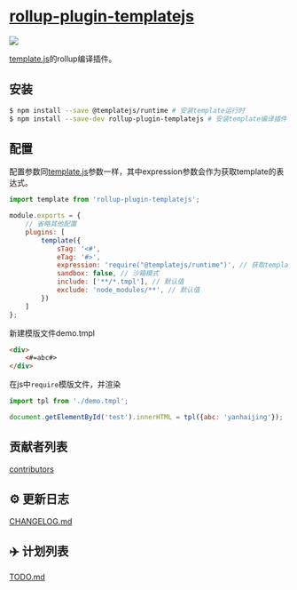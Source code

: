 # [rollup-plugin-templatejs](https://github.com/yanhaijing/template.js/blob/master/packages/rollup-plugin-templatejs)
[![](https://img.shields.io/badge/Powered%20by-jslib%20base-brightgreen.svg)](https://github.com/yanhaijing/jslib-base)

[template.js](https://github.com/yanhaijing/template.js)的rollup编译插件。

## 安装

``` bash
$ npm install --save @templatejs/runtime # 安装template运行时
$ npm install --save-dev rollup-plugin-templatejs # 安装template编译插件
```

## 配置
配置参数同[template.js](https://github.com/yanhaijing/template.js/blob/master/doc/api.md#templateconfig)参数一样，其中expression参数会作为获取template的表达式。

```js
import template from 'rollup-plugin-templatejs';

module.exports = {
    // 省略其他配置
    plugins: [
        template({
            sTag: '<#',
            eTag: '#>',
            expression: 'require("@templatejs/runtime")', // 获取template的表达式，如 `window.template`
            sandbox: false, // 沙箱模式
            include: ['**/*.tmpl'], // 默认值
            exclude: 'node_modules/**', // 默认值
        })
    ]
};
```

新建模版文件demo.tmpl

```html
<div>
    <#=abc#>
</div>
```

在js中`require`模版文件，并渲染

```js
import tpl from './demo.tmpl';

document.getElementById('test').innerHTML = tpl({abc: 'yanhaijing'});
```

## 贡献者列表

[contributors](https://github.com/yanhaijing/template.js/graphs/contributors)

## :gear: 更新日志
[CHANGELOG.md](https://github.com/yanhaijing/template.js/blob/master/CHANGELOG.md)

## :airplane: 计划列表
[TODO.md](https://github.com/yanhaijing/template.js/blob/master/TODO.md)